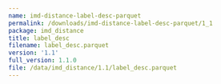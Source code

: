 ```yaml
---
name: imd-distance-label-desc-parquet
permalink: /downloads/imd-distance-label-desc-parquet/1_1
package: imd_distance
title: label_desc
filename: label_desc.parquet
version: '1.1'
full_version: 1.1.0
file: /data/imd_distance/1.1/label_desc.parquet
---
```

